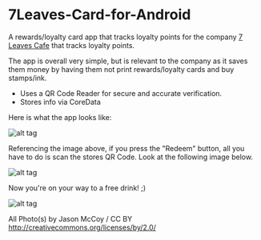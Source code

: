 # 7Leaves-Card-for-Android
A rewards/loyalty card app that tracks loyalty points for the company [7 Leaves Cafe](http://7leavescafe.com/) that tracks loyalty points.


The app is overall very simple, but is relevant to the company as it saves them money by having them not print rewards/loyalty cards and buy stamps/ink.

- Uses a QR Code Reader for secure and accurate verification.
- Stores info via CoreData


Here is what the app looks like:

![alt tag](http://mccoygames.com/wp-content/uploads/2017/01/screen696x696-3.jpeg)


Referencing the image above, if you press the "Redeem" button, all you have to do is scan the stores QR Code. Look at the following image below.

![alt tag](http://mccoygames.com/wp-content/uploads/2017/01/screen696x696-1.jpeg)


Now you're on your way to a free drink! ;)

![alt tag](http://mccoygames.com/wp-content/uploads/2017/01/screen696x696-1-1.jpeg)



All Photo(s) by Jason McCoy / CC BY
http://creativecommons.org/licenses/by/2.0/
